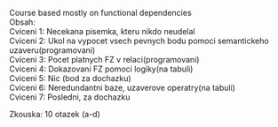 Course based mostly on functional dependencies    
Obsah:    
Cviceni 1: Necekana pisemka, kteru nikdo neudelal  
Cviceni 2: Ukol na vypocet vsech pevnych bodu pomoci semantickeho uzaveru(programovani)  
Cviceni 3: Pocet platnych FZ v relaci(programovani)  
Cviceni 4: Dokazovani FZ pomoci logiky(na tabuli)  
Cviceni 5: Nic (bod za dochazku)    
Cviceni 6: Neredundantni baze, uzaverove operatry(na tabuli)   
Cviceni 7: Posledni, za dochazku  
  
Zkouska: 10 otazek (a-d)
